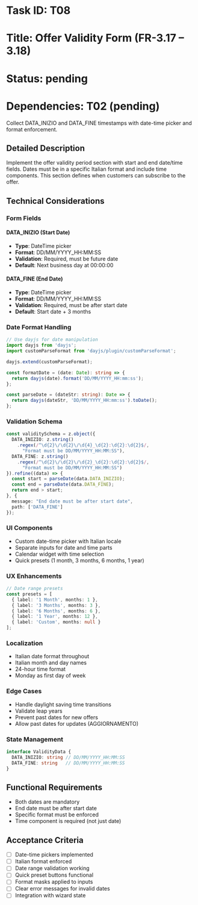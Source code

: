# Task ID: T08
# Title: Offer Validity Form (FR-3.17 – 3.18)
# Status: pending
# Dependencies: T02 (pending)

Collect DATA_INIZIO and DATA_FINE timestamps with date-time picker and format enforcement.

## Detailed Description

Implement the offer validity period section with start and end date/time fields. Dates must be in a specific Italian format and include time components. This section defines when customers can subscribe to the offer.

## Technical Considerations

### Form Fields

#### DATA_INIZIO (Start Date)
- **Type**: DateTime picker
- **Format**: DD/MM/YYYY_HH:MM:SS
- **Validation**: Required, must be future date
- **Default**: Next business day at 00:00:00

#### DATA_FINE (End Date)
- **Type**: DateTime picker
- **Format**: DD/MM/YYYY_HH:MM:SS
- **Validation**: Required, must be after start date
- **Default**: Start date + 3 months

### Date Format Handling
```typescript
// Use dayjs for date manipulation
import dayjs from 'dayjs';
import customParseFormat from 'dayjs/plugin/customParseFormat';

dayjs.extend(customParseFormat);

const formatDate = (date: Date): string => {
  return dayjs(date).format('DD/MM/YYYY_HH:mm:ss');
};

const parseDate = (dateStr: string): Date => {
  return dayjs(dateStr, 'DD/MM/YYYY_HH:mm:ss').toDate();
};
```

### Validation Schema
```typescript
const validitySchema = z.object({
  DATA_INIZIO: z.string()
    .regex(/^\d{2}\/\d{2}\/\d{4}_\d{2}:\d{2}:\d{2}$/, 
      "Format must be DD/MM/YYYY_HH:MM:SS"),
  DATA_FINE: z.string()
    .regex(/^\d{2}\/\d{2}\/\d{2}_\d{2}:\d{2}:\d{2}$/, 
      "Format must be DD/MM/YYYY_HH:MM:SS")
}).refine((data) => {
  const start = parseDate(data.DATA_INIZIO);
  const end = parseDate(data.DATA_FINE);
  return end > start;
}, {
  message: "End date must be after start date",
  path: ['DATA_FINE']
});
```

### UI Components
- Custom date-time picker with Italian locale
- Separate inputs for date and time parts
- Calendar widget with time selection
- Quick presets (1 month, 3 months, 6 months, 1 year)

### UX Enhancements
```typescript
// Date range presets
const presets = [
  { label: '1 Month', months: 1 },
  { label: '3 Months', months: 3 },
  { label: '6 Months', months: 6 },
  { label: '1 Year', months: 12 },
  { label: 'Custom', months: null }
];
```

### Localization
- Italian date format throughout
- Italian month and day names
- 24-hour time format
- Monday as first day of week

### Edge Cases
- Handle daylight saving time transitions
- Validate leap years
- Prevent past dates for new offers
- Allow past dates for updates (AGGIORNAMENTO)

### State Management
```typescript
interface ValidityData {
  DATA_INIZIO: string // DD/MM/YYYY_HH:MM:SS
  DATA_FINE: string   // DD/MM/YYYY_HH:MM:SS
}
```

## Functional Requirements
- Both dates are mandatory
- End date must be after start date
- Specific format must be enforced
- Time component is required (not just date)

## Acceptance Criteria
- [ ] Date-time pickers implemented
- [ ] Italian format enforced
- [ ] Date range validation working
- [ ] Quick preset buttons functional
- [ ] Format masks applied to inputs
- [ ] Clear error messages for invalid dates
- [ ] Integration with wizard state
